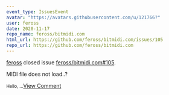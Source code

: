 ```yaml
---
event_type: IssuesEvent
avatar: "https://avatars.githubusercontent.com/u/121766?"
user: feross
date: 2020-11-17
repo_name: feross/bitmidi.com
html_url: https://github.com/feross/bitmidi.com/issues/105
repo_url: https://github.com/feross/bitmidi.com
---
```


<a href='https://github.com/feross' target='_blank'>feross</a> closed issue <a href='https://github.com/feross/bitmidi.com/issues/105' target='_blank'>feross/bitmidi.com#105</a>.

<p>MIDI file does not load..?</p><small>Hello,...</small><a href='https://github.com/feross/bitmidi.com/issues/105' target='_blank'>View Comment</a>